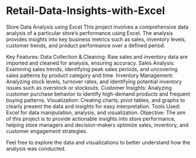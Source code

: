 # Retail-Data-Insights-with-Excel



Store Data Analysis using Excel
This project involves a comprehensive data analysis of a particular store’s performance using Excel. The analysis provides insights into key business metrics such as sales, inventory levels, customer trends, and product performance over a defined period.

Key Features:
Data Collection & Cleaning: Raw sales and inventory data are imported and cleaned for analysis, ensuring accuracy.
Sales Analysis: Examining sales trends, identifying peak sales periods, and uncovering sales patterns by product category and time.
Inventory Management: Analyzing stock levels, turnover rates, and identifying potential inventory issues such as overstock or stockouts.
Customer Insights: Analyzing customer purchase behavior to identify high-demand products and frequent buying patterns.
Visualization: Creating charts, pivot tables, and graphs to clearly present the data and insights for easy interpretation.
Tools Used:
Excel for data manipulation, analysis, and visualization.
Objective:
The aim of this project is to provide actionable insights into store performance, helping store managers and decision-makers optimize sales, inventory, and customer engagement strategies.

Feel free to explore the data and visualizations to better understand how the analysis was conducted.
